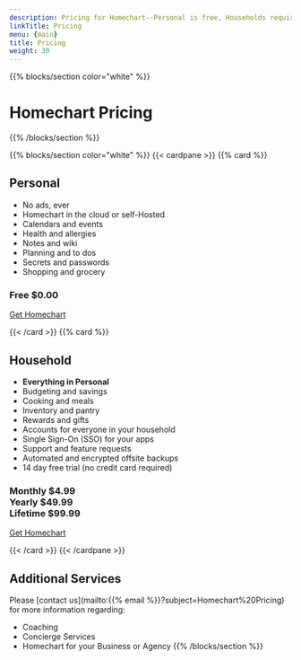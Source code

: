 ```yaml
---
description: Pricing for Homechart--Personal is free, Households require a monthly or lifetime subscription.
linkTitle: Pricing
menu: {main}
title: Pricing
weight: 30
---
```


{{% blocks/section color="white" %}}
<h1 style="border-bottom: 2px solid var(--bs-yellow)"><b>Homechart Pricing</b></h1>
{{% /blocks/section %}}

{{% blocks/section color="white" %}}
{{< cardpane >}}
{{% card %}}
## Personal

- No ads, ever
- Homechart in the cloud or self-Hosted
- Calendars and events
- Health and allergies
- Notes and wiki
- Planning and to dos
- Secrets and passwords
- Shopping and grocery

<h3 class="Pricing">
  <div>
    <strong>Free</strong>
    $0.00
  </div>
</h3>
<a class="button button--yellow" href="/docs/guides/get-homechart">Get Homechart</a>

{{< /card >}}
{{% card %}}
## Household
- **Everything in Personal**
- Budgeting and savings
- Cooking and meals
- Inventory and pantry
- Rewards and gifts
- Accounts for everyone in your household
- Single Sign-On (SSO) for your apps
- Support and feature requests
- Automated and encrypted offsite backups
- 14 day free trial (no credit card required)

<h3 class="Pricing">
  <div>
    <strong>Monthly</strong>
    $4.99
  </div>
  <div>
    <strong>Yearly</strong>
    $49.99
  </div>
  <div>
    <strong>Lifetime</strong>
    $99.99
  </div>
</h3>
<a class="button button--yellow" href="/docs/guides/get-homechart">Get Homechart</a>

{{< /card >}}
{{< /cardpane >}}

## Additional Services

Please [contact us](mailto:{{% email %}}?subject=Homechart%20Pricing) for more information regarding:
- Coaching
- Concierge Services
- Homechart for your Business or Agency
{{% /blocks/section %}}
